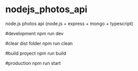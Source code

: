 # nodejs_photos_api
node.js photos api (node.js + express + mongo + typescript)

#development
npm run dev

#clear dist folder
npm run clean

#build proyect
npm run build

#production
npm run start
